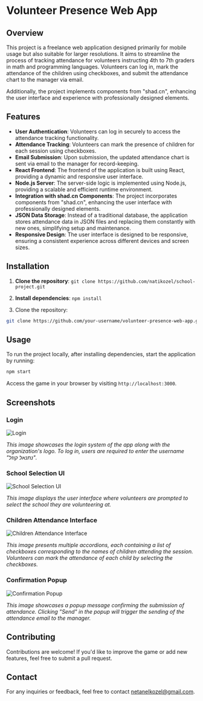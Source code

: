 # Volunteer Presence Web App


## Overview

This project is a freelance web application designed primarily for mobile usage but also suitable for larger resolutions.
It aims to streamline the process of tracking attendance for volunteers instructing 4th to 7th graders in math and programming languages.
Volunteers can log in, mark the attendance of the children using checkboxes, and submit the attendance chart to the manager via email.

Additionally, the project implements components from "shad.cn", enhancing the user interface and experience with professionally designed elements.


## Features

- **User Authentication**: Volunteers can log in securely to access the attendance tracking functionality.
- **Attendance Tracking**: Volunteers can mark the presence of children for each session using checkboxes.
- **Email Submission**: Upon submission, the updated attendance chart is sent via email to the manager for record-keeping.
- **React Frontend**: The frontend of the application is built using React, providing a dynamic and responsive user interface.
- **Node.js Server**: The server-side logic is implemented using Node.js, providing a scalable and efficient runtime environment.
- **Integration with shad.cn Components**: The project incorporates components from "shad.cn", enhancing the user interface with professionally designed elements.
- **JSON Data Storage**: Instead of a traditional database, the application stores attendance data in JSON files and replacing them constantly with new ones, simplifying setup and maintenance.
- **Responsive Design**: The user interface is designed to be responsive, ensuring a consistent experience across different devices and screen sizes.

## Installation

1. **Clone the repository**: `git clone https://github.com/natikozel/school-project.git`
2. **Install dependencies**: `npm install`

1. Clone the repository:

```bash
git clone https://github.com/your-username/volunteer-presence-web-app.git
```

## Usage

To run the project locally, after installing dependencies, start the application by running:

```bash
npm start
```
Access the game in your browser by visiting `http://localhost:3000`.

## Screenshots

### Login
![Login](./src/assets/s1.png)

*This image showcases the login system of the app along with the organization's logo. To log in, users are required to enter the username "נתנאל קוזל".*

### School Selection UI
![School Selection UI](./src/assets/s2.png)

*This image displays the user interface where volunteers are prompted to select the school they are volunteering at.*

### Children Attendance Interface
![Children Attendance Interface](./src/assets/s3.png)

*This image presents multiple accordions, each containing a list of checkboxes corresponding to the names of children attending the session. Volunteers can mark the attendance of each child by selecting the checkboxes.*

### Confirmation Popup
![Confirmation Popup](./src/assets/s4.png)

*This image showcases a popup message confirming the submission of attendance. Clicking "Send" in the popup will trigger the sending of the attendance email to the manager.*



## Contributing

Contributions are welcome! If you'd like to improve the game or add new features, feel free to submit a pull request.


## Contact

For any inquiries or feedback, feel free to contact [netanelkozel@gmail.com](mailto:netanelkozel@gmail.com).


